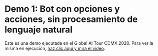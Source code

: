 # Demo 1: Bot con opciones y acciones, sin procesamiento de lenguaje natural
Este es una demo ejecutada en el Global AI Tour CDMX 2020.
Para ver la misma en ejecución, [haz clic aqui y mira el video](https://www.youtube.com/watch?v=lwjicqhJpSI).
